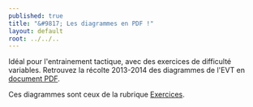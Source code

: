```yaml
---
published: true
title: "&#9817; Les diagrammes en PDF !"
layout: default
root: ../../..
---
```


Idéal pour l'entrainement tactique, avec des exercices de difficulté variables. Retrouvez la récolte 2013-2014 des diagrammes de l'EVT en [document PDF](documents/EVT_exercisebook_20132014.pdf "Diagrammes PDF").

Ces diagrammes sont ceux de la rubrique [Exercices](Exercices.html "rubrique exercice.").